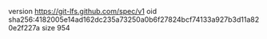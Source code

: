version https://git-lfs.github.com/spec/v1
oid sha256:4182005e14ad162dc235a73250a0b6f27824bcf74133a927b3d11a820e2f227a
size 954
